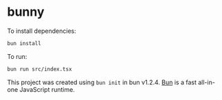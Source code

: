 # bunny

To install dependencies:

```bash
bun install
```

To run:

```bash
bun run src/index.tsx
```

This project was created using `bun init` in bun v1.2.4. [Bun](https://bun.sh) is a fast all-in-one JavaScript runtime.
